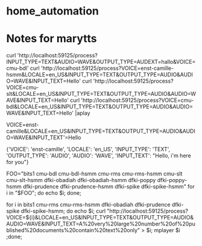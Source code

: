 # home_automation






# Notes for marytts


curl 'http://localhost:59125/process?INPUT_TYPE=TEXT&AUDIO=WAVE&OUTPUT_TYPE=AUDEXT=hallo&VOICE=cmu-bdl'
curl 'http://localhost:59125/process?VOICE=enst-camille-hsmm&LOCALE=en_US&INPUT_TYPE=TEXT&OUTPUT_TYPE=AUDIO&AUDIO=WAVE&INPUT_TEXT=Hello'
curl 'http://localhost:59125/process?VOICE=cmu-slt&LOCALE=en_US&INPUT_TYPE=TEXT&OUTPUT_TYPE=AUDIO&AUDIO=WAVE&INPUT_TEXT=Hello'
curl 'http://localhost:59125/process?VOICE=cmu-bdl&LOCALE=en_US&INPUT_TYPE=TEXT&OUTPUT_TYPE=AUDIO&AUDIO=WAVE&INPUT_TEXT=Hello' |aplay

VOICE=enst-camille&LOCALE=en_US&INPUT_TYPE=TEXT&OUTPUT_TYPE=AUDIO&AUDIO=WAVE&INPUT_TEXT'=Hello

{'VOICE': 'enst-camille', 'LOCALE': 'en_US', 'INPUT_TYPE': 'TEXT', 'OUTPUT_TYPE': 'AUDIO', 'AUDIO': 'WAVE', 'INPUT_TEXT': "Hello, i'm here for you"}




 FOO="bits1 cmu-bdl cmu-bdl-hsmm cmu-rms cmu-rms-hsmm cmu-slt cmu-slt-hsmm dfki-obadiah dfki-obadiah-hsmm dfki-poppy dfki-poppy-hsmm dfki-prudence dfki-prudence-hsmm dfki-spike dfki-spike-hsmm" for i in "$FOO"; do echo $i; done;


for i in bits1 cmu-rms cmu-rms-hsmm  dfki-obadiah dfki-prudence dfki-spike dfki-spike-hsmm; do echo $i; curl "http://localhost:59125/process?VOICE=${i}&LOCALE=en_US&INPUT_TYPE=TEXT&OUTPUT_TYPE=AUDIO&AUDIO=WAVE&INPUT_TEXT=A%20very%20large%20number%20of%20published%20documents%20contain%20text%20only" > $i; mplayer $i  ;done;
